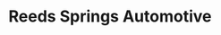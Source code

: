 ---
title: "Reeds Springs Automotive"
url: /reeds-spring/reeds-springs-automotive/
shop: car repair
---